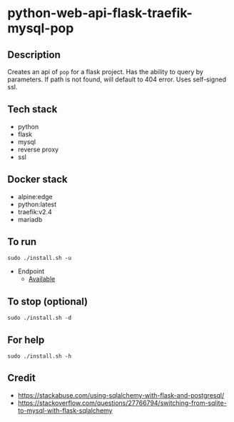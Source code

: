 # python-web-api-flask-traefik-mysql-pop

## Description
Creates an api of `pop` for a flask project.
Has the ability to query by parameters.
If path is not found, will default to 404 error.
Uses self-signed ssl.

## Tech stack
- python
- flask
- mysql
- reverse proxy
- ssl

## Docker stack
- alpine:edge
- python:latest
- traefik:v2.4
- mariadb

## To run
`sudo ./install.sh -u`
- Endpoint
  - [Available](https://myapi.docker.localhost/pop)

## To stop (optional)
`sudo ./install.sh -d`

## For help
`sudo ./install.sh -h`

## Credit
- https://stackabuse.com/using-sqlalchemy-with-flask-and-postgresql/
- https://stackoverflow.com/questions/27766794/switching-from-sqlite-to-mysql-with-flask-sqlalchemy
